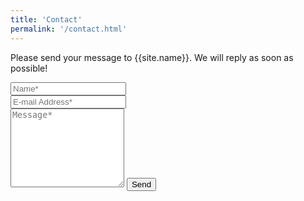 ```yaml
---
title: 'Contact'
permalink: '/contact.html'
---
```


<form action="https://formspree.io/{{site.email}}" method="POST">    
  <p class="mb-4">Please send your message to {{site.name}}. We will reply as soon as possible!</p>
  <div class="form-group row">
    <div class="col-md-6">
      <input class="form-control" type="text" name="name" placeholder="Name*" required>
    </div>
    <div class="col-md-6">
      <input class="form-control" type="email" name="_replyto" placeholder="E-mail Address*" required>
    </div>
  </div>
  <textarea rows="8" class="form-control mb-3" name="message" placeholder="Message*" required></textarea>    
  <input class="btn btn-success" type="submit" value="Send">
</form>
